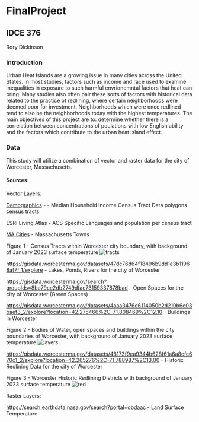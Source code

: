 # FinalProject
## IDCE 376
Rory Dickinson

### Introduction
Urban Heat Islands are a growing issue in many cities across the United States. In most studies, factors such as income and race used to examine inequalities in exposure to such harmful envrionemntal factors that heat can bring. Many studies also often pair these sorts of factors with historical data related to the practice of redlining, where certain neighborhoods were deemed poor for investment. Neighborhoods which were once redlined tend to also be the neighborhoods today with the highest temperatures. 
The main objectives of this project are to: determine whether there is a correlation between concentrations of poulations with low English ability and the factors which contribute to the urban heat island effect.

### Data

This study will utilize a combination of vector and raster data for the city of Worcester, Massachusetts.

#### Sources:
Vector Layers:

[Demographics](https://coronavirus-resources.esri.com/datasets/esri::county-28/explore?location=33.307776%2C-119.918825%2C4.00) - - Median Household Income Census Tract Data polygons census tracts

ESRI Living Atlas - ACS Specific Languages and population per census tract

[MA Cities](https://www.mass.gov/info-details/massgis-data-2020-us-census-towns) - Massachusetts Towns

Figure 1 - Census Tracts within Worcester city boundary, with background of January 2023 surface temperature
![tracts](https://github.com/RoryCSCI120/FinalProject/assets/131007848/bb5a5fa1-55ce-453b-a775-c2f9a4e5d56e)

https://gisdata.worcesterma.gov/datasets/47dc76d64f18496b9dd1e3b11968af7f_1/explore - Lakes, Ponds, Rivers for the city of Worcester

https://gisdata.worcesterma.gov/search?groupIds=8ba79ce2db2749dfac73159337878bad - Open Spaces for the city of Worcester (Green Spaces)

https://gisdata.worcesterma.gov/datasets/4aaa3476e6114050b2d210b6e03baef3_2/explore?location=42.275466%2C-71.808469%2C12.10 - Buildings in Worcester

Figure 2 - Bodies of Water, open spaces and buildings within the city boundaries of Worcester, with background of January 2023 surface temperature
![layers](https://github.com/RoryCSCI120/FinalProject/assets/131007848/e31d158e-7fc0-476e-9ed8-84a9ee6a5303)

https://gisdata.worcesterma.gov/datasets/48173f9ea9344b628f61a6a8cfc670c1_2/explore?location=42.265276%2C-71.788987%2C13.00 - Historic Redlining Data for the city of Worcester

Figure 3 - Worcester Historic Redlining Districts with background of January 2023 surface temperature
![red](https://github.com/RoryCSCI120/FinalProject/assets/131007848/2135ac69-2821-4bde-bef0-a69622f71f91)

Raster Layers:

https://search.earthdata.nasa.gov/search?portal=obdaac - Land Surface Temperature




